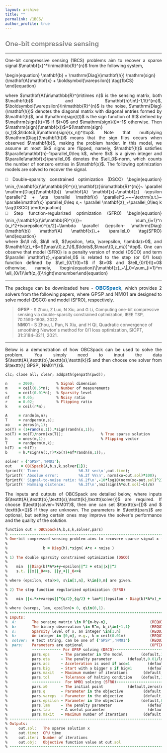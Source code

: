 ```yaml
---
layout: archive
title: ""   
permalink: /1BCS/
author_profile: true
---
```


<style>
a:link {
  text-decoration: none;
}

a:visited {
  text-decoration: none;
}

a:hover {
  text-decoration: underline;
}

a:active {
  text-decoration: underline;
}
</style>

 

##  <span style="color:#8C8C8C"> One-bit compressive sensing</span> 
---
<div style="text-align:justify;">
One-bit compressive sensing (1BCS) problems aim to recover a sparse signal $\mathbf{x}^*\in\mathbb{R}^{n}$ from the following system,
</div>

\begin{equation}
\mathbf{b} = \mathrm{Diag}(\mathbf{h}) \mathrm{sign}(\mathbf{A}\mathbf{x} + \boldsymbol{\varepsilon}) \tag{1bCS}
\end{equation} 

<div style="text-align:justify;">
where $\mathbf{A}\in\mathbb{R}^{m\times n}$ is the sensing matrix, both $\mathbf{b}$ and $\mathbf{h}\in\{-1,1\}^{m}$, $\boldsymbol{\varepsilon}\in\mathbb{R}^{n}$ is the noise, $\mathrm{Diag}(\mathbf{h})$ denotes the diagonal matrix with diagonal entries formed by $\mathbf{h}$, and $\mathrm{sign}(t)$ is the sign function of $t$ defined by $\mathrm{sign}(t)=1$ if $t>0$ and $\mathrm{sign}(t)=-1$ otherwise. Then $\mathrm{sign}(\mathbf{x})$=$(\mathrm{sign}(x_1)$,$\ldots$,$\mathrm{sign}(x_n))^\top$. Note that multiplying $\mathrm{Diag}(\mathbf{h})$ means that the sign flips occurs when observed $\mathbf{b}$, making the problem harder. In this model, we assume at most $k$ signs are flipped, namely, $\mathbf{h}$ satisfies $\parallel\mathbf{h}-1\parallel_0\leq k$, where $k$ is a given integer and $\parallel\mathbf{x}\parallel_0$ denotes the $\ell_0$-norm, which counts the number of nonzero entries in $\mathbf{x}$. The following optimization models are solved to recover the signal.
</div> 
 <p style="line-height: 2;"></p>
 <div style="text-align:justify;"> 
◻️ Double-sparsity constrained optimization (DSCO)     
\begin{equation}
\min_{\mathbf{x}\in\mathbb{R}^{n},\mathbf{z}\in\mathbb{R}^{m}}~  \parallel  \mathrm{Diag}(\mathbf{b}) \mathbf{A} \mathbf{x}+\mathbf{z} -\epsilon \parallel^2 + \eta \parallel \mathbf{x} \parallel^2,~~~\textrm{s.t.}~ \parallel\mathbf{x} \parallel_0\leq s,~ \parallel \mathbf{z}_+\parallel_0\leq k \tag{DSCO}
\end{equation}
<div style="text-align:justify;">
</div> 
◻️ Step function-regularized optimization (SFRO)  
\begin{equation}
\min_{\mathbf{x}\in\mathbb{R}^{n}}~  \sum_{i=1}^n (x_i^2+\varepsilon)^{q/2}+\lambda \parallel (\epsilon- \mathrm{Diag}(\mathbf{b}) \mathbf{A} \mathbf{x})_+ \parallel_0 \tag{SFRO}
\end{equation}
</div> 
<div style="text-align:justify;">
where $s\ll n$, $k\ll m$, $(\epsilon, \eta, \varepsilon, \lambda)>0$, and $\mathbf{z}_+$=$(\max\{0,z_1\}$,$\ldots$,$\max\{0,z_m\})^\top$. One can observe that  model (SFRO) is a penalty version of model (DSCO) and term $\parallel \mathbf{z}_+\parallel_0$ is related to the step (or 0/1 loss) function defined by $\ell_{0/1}(t)=1$ if $t>0$ and $\ell_{0/1}(t)=0$ otherwise, namely, 
  \begin{equation}\|\mathbf{z}_+\|_0=\sum_{i=1}^m \ell_{0/1}\left(z_{i}\right)\nonumber\end{equation}
</div> 
  
---

<div style="text-align:justify;">
The package can be downloaded here - <a style="font-size: 16px; font-weight: bold;color:#006DB0" href="\files\1BCSpack.zip" target="_blank">OBCSpack</a>, which provides 2 solvers from the following papers, where <b style="font-size:16px;color:#777777">GPSP</b> and <b style="font-size:16px;color:#777777">NM01</b> are designed to solve  model (DSCO) and model (SFRO), respectively. 
</div>  

> <b style="font-size:14px;color:#777777">GPSP</b> -<span style="font-size: 13.5px"> S Zhou, Z Luo, N Xiu, and G Li, Computing one-bit compressive sensing via double-sparsity constrained optimization, IEEE TSP, 70:1593-1608, 2022. </span>
<br> <b style="font-size:14px;color:#777777">NM01</b> -<span style="font-size: 14px"> S Zhou, L Pan, N Xiu, and H Qi, Quadratic convergence of smoothing Newton's method for 0/1 loss optimization, SIOPT, 31:3184–3211, 2021. </span>

---
<div style="text-align:justify;">
Below is a demonstration of how OBCSpack can be used to solve the problem. You simply need to input the data $(\texttt{A},\texttt{b},\texttt{s},\texttt{k})$ and then choose one solver from $\texttt{\{`GPSP',`NM01'\}}$. 
</div>

<p style="line-height: 1;"></p>

```ruby
clc; close all; clear; addpath(genpath(pwd));

n     = 2000;          % Signal dimension 
m     = ceil(0.5*n);   % Number of measurements
s     = ceil(0.01*n);  % Sparsity level
nf    = 0.05;          % Noisy ratio
r     = 0.02;          % Flipping ratio
k     = ceil(r*m);

A     = randn(m,n);
T     = randperm(n,s);
xo    = zeros(n,1);                      
xo(T) = (1+rand(s,1)).*sign(randn(s,1));  
xo(T) = xo(T)/norm(xo(T));                 % True sparse solution
h     = ones(m,1);                         % Flipping vector
T     = randperm(m,k); 
h(T)  = -h(T);
b     = h.*sign(A(:,T)*xo(T)+nf*randn(m,1));; 

solver = {'GPSP','NM01'};
out    = OBCSpack(A,b,s,k,solver{1});  
fprintf(' Time:                  %6.3f sec\n',out.time);
fprintf(' Absolue error:         %6.2f %%\n', norm(xo-out.sol)*100);
fprintf(' Signal-to-noise ratio: %6.2f\n',-10*log10(norm(xo-out.sol)^2));
fprintf(' Hamming distence:      %6.3f\n',nnz(sign(A*out.sol)-b)/m)
```

<div style="text-align:justify;">
The inputs and outputs of OBCSpack are detailed below, where inputs $(\texttt{A},\texttt{b},\texttt{s},\texttt{k},\texttt{solver})$ are required. If choose $\texttt{solver=`NM01'}$, then one can set $\texttt{s=[]}$ and $ \texttt{k=[]}$ if they are unknown. The parameters in $\texttt{pars}$ are optional, but setting certain ones may improve the solver's performance and the quality of the solution.
</div>

<p style="line-height: 1;"></p>

```ruby
function out = OBCSpack(A,b,s,k,solver,pars)
% -------------------------------------------------------------------------
% One-bit compressed sensing problem aims to recovere sparse signal x from
%
%                b = Diag(h).*sign( A*x + noise )
%
% 1) The double sparsity constrained optimization (DSCO)
%
%    min  ||Diag(b)*A*x+y-epsilon||^2 + eta||x||^2
%    s.t. ||x||_0<=s, ||y_+||_0<=k
%
% where (epsilon, eta)>0, s\in[1,n], k\in[0,m] are given.
%
% 2) The step function regularized optimization (SFRO)
%
%    min ||x.*x+vareps||^{q/2}_{q/2} + lam*||(epsilon - Diag(b)*A*x)_+||_0
%
% where (vareps, lam, epsilon)> 0, q\in(0,1).  
% -------------------------------------------------------------------------
% Inputs:
%  A:       The sensing matrix \in R^{m-by-n},                   (REQUIRED)
%  b:       The binary observation \in R^m, b_i\in{-1,1}         (REQUIRED)
%  s:       Sparsity level of x, an integer \in[1,n]             (REQUIRED)      
%  k:       An integer in [0,m], e.g., k = ceil(0.01m)           (REQUIRED)       
%  solver:  A text string, can be one of {'GPSP','NM01'}         (REQUIRED)            
%  pars:    Parameters are optional                              (OPTIONAL) 
%           ------------- For GPSP solving (DSCO)--------------------------
%           pars.eps     - The parameter in the model        (default,1e-4)
%           pars.eta     - The penalty parameter       (default,0.01/ln(n))
%           pars.acc     - Acceleration is used if acc=1        (default,0)
%           pars.big     - Start with a bigger s if big=1       (default,1)
%           pars.maxit   - Maximum number of iterations       (default,1e3) 
%           pars.tol     - Tolerance of halting condition    (default,1e-8)
%           -------------  For NM01 solving (SFRO)-------------------------
%           pars.x0      - The initial point           (default,zeros(n,1))
%           pars.q       - Parameter in the objective         (default,0.5)
%           pars.vareps  - Parameter in the objective         (default,0.5)
%           pars.epsilon - Parameter in the objective        (default,0.15)
%           pars.lam     - The penalty parameter                (default,1)
%           pars.tau     - A useful parameter                   (default,1) 
%           pars.maxit   - Maximum number of iterations       (default,1e3)  
% -------------------------------------------------------------------------
% Outputs:
%     out.sol:   The sparse solution x
%     out.time:  CPU time
%     out.iter:  Number of iterations
%     out.obj:   Objective function value at out.sol 
% ------------------------------------------------------------------------
```
